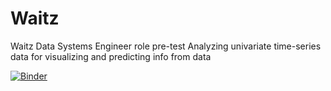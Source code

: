 # Waitz
Waitz Data Systems Engineer role pre-test
Analyzing univariate time-series data for visualizing and predicting info from data

[![Binder](https://mybinder.org/badge.svg)](https://mybinder.org/v2/gh/olasubomi/Waitz.git/master)
